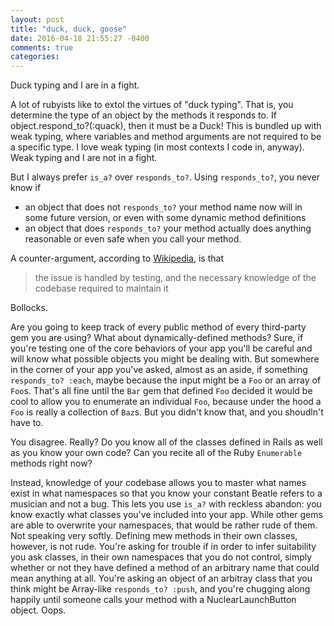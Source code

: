 ```yaml
---
layout: post
title: "duck, duck, goose"
date: 2016-04-18 21:55:27 -0400
comments: true
categories: 
---
```


Duck typing and I are in a fight.

A lot of rubyists like to extol the virtues of "duck typing". That is, you determine the type of an object by the methods it responds to. If object.respond_to?(:quack), then it must be a Duck! This is bundled up with weak typing, where variables and method arguments are not required to be a specific type. I love weak typing (in most contexts I code in, anyway). Weak typing and I are not in a fight.

But I always prefer `is_a?` over `responds_to?`. Using `responds_to?`, you never know if

* an object that does not `responds_to?` your method name now will in some future version, or even with some dynamic method definitions
* an object that does `responds_to?` your method actually does anything reasonable or even safe when you call your method.

A counter-argument, according to [Wikipedia](https://en.wikipedia.org/wiki/Duck_typing), is that

> the issue is handled by testing, and the necessary knowledge of the codebase required to maintain it 

Bollocks.

Are you going to keep track of every public method of every third-party gem you are using? What about dynamically-defined methods? Sure, if you're testing one of the core behaviors of your app you'll be careful and will know what possible objects you might be dealing with. But somewhere in the corner of your app you've asked, almost as an aside, if something `responds_to? :each`, maybe because the input might be a `Foo` or an array of `Foo`s. That's all fine until the `Bar` gem that defined `Foo` decided it would be cool to allow you to enumerate an individual `Foo`, because under the hood a `Foo` is really a collection of `Baz`s. But you didn't know that, and you shoudln't have to.

You disagree. Really? Do you know all of the classes defined in Rails as well as you know your own code? Can you recite all of the Ruby `Enumerable` methods right now?

Instead, knowledge of your codebase allows you to master what names exist in what namespaces so that you know your constant Beatle refers to a musician and not a bug. This lets you use `is_a?` with reckless abandon: you know exactly what classes you've included into your app. While other gems are able to overwrite your namespaces, that would be rather rude of them. Not speaking very softly. Defining mew methods in their own classes, however, is not rude. You're asking for trouble if in order to infer suitability you ask classes, in their own namespaces that you do not control, simply whether or not they have defined a method of an arbitrary name that could mean anything at all. You're asking an object of an arbitray class that you think might be Array-like `responds_to? :push`, and you're chugging along happily until someone calls your method with a NuclearLaunchButton object. Oops.
